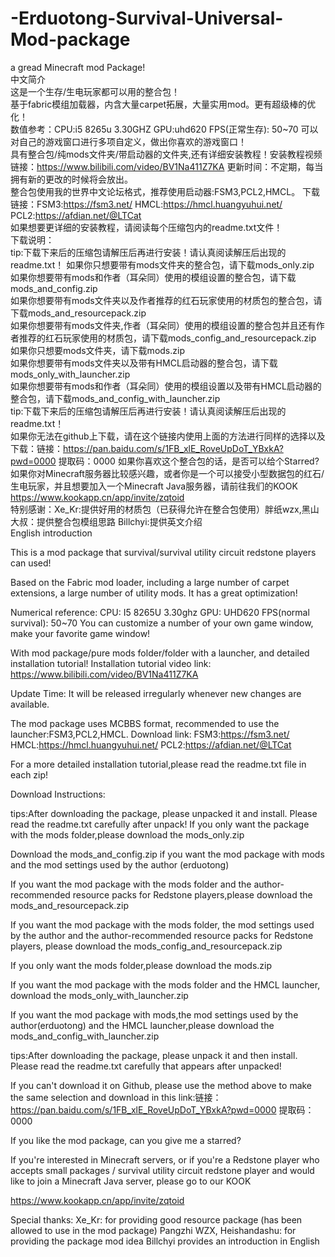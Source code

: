 # -Erduotong-Survival-Universal-Mod-package

a gread Minecraft mod Package!  
中文简介  
这是一个生存/生电玩家都可以用的整合包！  
基于fabric模组加载器，内含大量carpet拓展，大量实用mod。更有超级棒的优化！  
数值参考：CPU:i5 8265u 3.30GHZ GPU:uhd620 FPS(正常生存): 50~70
可以对自己的游戏窗口进行多项自定义，做出你喜欢的游戏窗口！  
具有整合包/纯mods文件夹/带启动器的文件夹,还有详细安装教程！安装教程视频链接：https://www.bilibili.com/video/BV1Na411Z7KA
更新时间：不定期，每当拥有新的更改的时候将会放出。  
整合包使用我的世界中文论坛格式，推荐使用启动器:FSM3,PCL2,HMCL。 下载链接：FSM3:https://fsm3.net/ HMCL:https://hmcl.huangyuhui.net/ PCL2:https://afdian.net/@LTCat  
如果想要更详细的安装教程，请阅读每个压缩包内的readme.txt文件！  
下载说明：  
tip:下载下来后的压缩包请解压后再进行安装！请认真阅读解压后出现的readme.txt！
如果你只想要带有mods文件夹的整合包，请下载mods_only.zip  
如果你想要带有mods和作者（耳朵同）使用的模组设置的整合包，请下载mods_and_config.zip  
如果你想要带有mods文件夹以及作者推荐的红石玩家使用的材质包的整合包，请下载mods_and_resourcepack.zip  
如果你想要带有mods文件夹,作者（耳朵同）使用的模组设置的整合包并且还有作者推荐的红石玩家使用的材质包，请下载mods_config_and_resourcepack.zip  
如果你只想要mods文件夹，请下载mods.zip  
如果你想要带有mods文件夹以及带有HMCL启动器的整合包，请下载mods_only_with_launcher.zip  
如果你想要带有mods和作者（耳朵同）使用的模组设置以及带有HMCL启动器的整合包，请下载mods_and_config_with_launcher.zip   
tip:下载下来后的压缩包请解压后再进行安装！请认真阅读解压后出现的readme.txt！  
如果你无法在github上下载，请在这个链接内使用上面的方法进行同样的选择以及下载：链接：https://pan.baidu.com/s/1FB_xlE_RoveUpDoT_YBxkA?pwd=0000 
提取码：0000
如果你喜欢这个整合包的话，是否可以给个Starred?  
如果你对Minecraft服务器比较感兴趣，或者你是一个可以接受小型数据包的红石/生电玩家，并且想要加入一个Minecraft Java服务器，请前往我们的KOOK  
https://www.kookapp.cn/app/invite/zqtoid  
特别感谢：Xe_Kr:提供好用的材质包（已获得允许在整合包使用）胖纸wzx,黑山大叔：提供整合包模组思路 Billchyi:提供英文介绍  
English introduction

This is a mod package that survival/survival utility circuit redstone players can used!

Based on the Fabric mod loader, including a large number of carpet extensions, a large number of utility mods. It has a great optimization!

Numerical reference: CPU: I5 8265U 3.30ghz GPU: UHD620 FPS(normal survival): 50~70 You can customize a number of your own game window, make your favorite game window!

With mod package/pure mods folder/folder with a launcher, and detailed installation tutorial! Installation tutorial video link: https://www.bilibili.com/video/BV1Na411Z7KA

Update Time: It will be released irregularly whenever new changes are available.

The mod package uses MCBBS format, recommended to use the launcher:FSM3,PCL2,HMCL. Download link: FSM3:https://fsm3.net/ HMCL:https://hmcl.huangyuhui.net/ PCL2:https://afdian.net/@LTCat

For a more detailed installation tutorial,please read the readme.txt file in each zip!

Download Instructions:

tips:After downloading the package, please unpacked it and install. Please read the readme.txt carefully after unpack! If you only want the package with the mods folder,please download the mods_only.zip

Download the mods_and_config.zip if you want the mod package with mods and the mod settings used by the author (erduotong)

If you want the mod package with the mods folder and the author-recommended resource packs for Redstone players,please download the mods_and_resourcepack.zip

If you want the mod package with the mods folder, the mod settings used by the author and the author-recommended resource packs for Redstone players, please download the mods_config_and_resourcepack.zip

If you only want the mods folder,please download the mods.zip

If you want the mod package with the mods folder and the HMCL launcher, download the mods_only_with_launcher.zip

If you want the mod package with mods,the mod settings used by the author(erduotong) and the HMCL launcher,please download the mods_and_config_with_launcher.zip

tips:After downloading the package, please unpack it and then install. Please read the readme.txt carefully that appears after unpacked!

If you can't download it on Github, please use the method above to make the same selection and download in this link:链接：https://pan.baidu.com/s/1FB_xlE_RoveUpDoT_YBxkA?pwd=0000 
提取码：0000

If you like the mod package, can you give me a starred?

If you're interested in Minecraft servers, or if you're a Redstone player who accepts small packages / survival utility circuit redstone player and would like to join a Minecraft Java server, please go to our KOOK

https://www.kookapp.cn/app/invite/zqtoid

Special thanks: Xe_Kr: for providing good resource package (has been allowed to use in the mod package) Pangzhi WZX, Heishandashu: for providing the package mod idea Billchyi provides an introduction in English

